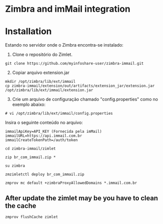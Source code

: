 # Zimbra and imMail integration

# Installation

Estando no servidor onde o Zimbra encontra-se instalado:

1. Clone o repositório do Zimlet.
```
git clone https://github.com/myinfoshare-user/zimbra-immail.git
```
2. Copiar arquivo extension.jar
```
mkdir /opt/zimbra/lib/ext/immail
cp zimbra-immail/extension/out/artifacts/extension_jar/extension.jar /opt/zimbra/lib/ext/immail/extension.jar
```
3. Crie um arquivo de configuração chamado "config.properties" como no exemplo abaixo:
```
# vi /opt/zimbra/lib/ext/immail/config.properties
```
Insira o seguinte conteúdo no arquivo:
```
immailApiKey=API_KEY (Fornecida pela imMail)
immailURL=https://api.immail.com.br
immailCreateTokenPath=/auth/token
```

```
cd zimbra-immail/zimlet

zip br_com_immail.zip *

su zimbra

zmzimletctl deploy br_com_immail.zip

zmprov mc default +zimbraProxyAllowedDomains *.immail.com.br
```

  ## After update the zimlet may be you have to clean the cache
`
 zmprov flushCache zimlet
`
